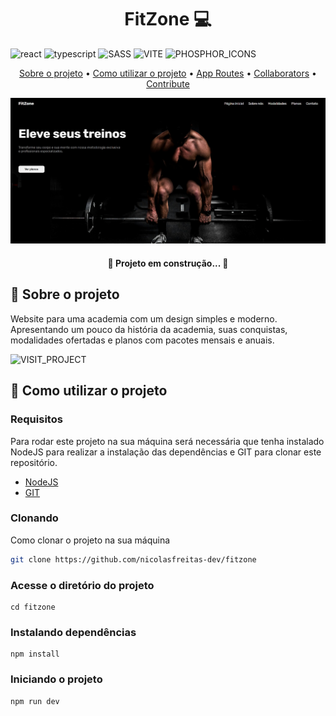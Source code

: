 [TYPESCRIPT__BADGE]: https://img.shields.io/badge/typescript-D4FAFF?style=for-the-badge&logo=typescript
[REACT__BADGE]: https://img.shields.io/badge/React-005CFE?style=for-the-badge&logo=react
[SASS__BADGE]: https://img.shields.io/badge/sass-F8F9FA?style=for-the-badge&logo=sass
[VITE__BADGE]: https://img.shields.io/badge/Vite-0F0F0F?style=for-the-badge&logo=vite
[PHOSPHOR_ICONS__BADGE]: https://img.shields.io/badge/PHOSPHOR_ICONS-C4E456?style=for-the-badge&logo=PHOSPHOR_ICONS
[VISIT_PROJECT__BADGE]: https://img.shields.io/badge/VISITE_ESTE_PROJETO-0F0F0F?style=for-the-badge&logo=VISIT_PROJECT
[PROJECT__URL]: https://github.com/Fernanda-Kipper/

<h1 align="center" style="font-weight: bold;">FitZone 💻</h1>

![react][REACT__BADGE]
![typescript][TYPESCRIPT__BADGE]
![SASS][SASS__BADGE]
![VITE][VITE__BADGE]
![PHOSPHOR_ICONS][PHOSPHOR_ICONS__BADGE]

<p align="center">
 <a href="#about">Sobre o projeto</a> • 
 <a href="#started">Como utilizar o projeto</a> • 
  <a href="#started">App Routes</a> • 
  <a href="#colab">Collaborators</a> •
 <a href="#contribute">Contribute</a>
</p>

<img src="./src/assets/fitzone-home.png" alt="Home page fitzone">

<h4 align="center">🚧 Projeto em construção...  🚧</h4>

<h2>📌 Sobre o projeto</h2>

<p>
    Website para uma academia com um design simples e moderno. Apresentando um pouco da história da academia, suas conquistas, modalidades ofertadas e planos com pacotes mensais e anuais.
</p>


![VISIT_PROJECT][VISIT_PROJECT__BADGE]


<h2 id="started">🚀 Como utilizar o projeto</h2>

<h3>Requisitos</h3>

Para rodar este projeto na sua máquina será necessária que tenha instalado NodeJS para realizar a instalação das dependências e GIT para clonar este repositório.

- [NodeJS](https://nodejs.org/pt)
- [GIT](https://git-scm.com/downloads)

<h3>Clonando</h3>

Como clonar o projeto na sua máquina

```bash
git clone https://github.com/nicolasfreitas-dev/fitzone
```

<h3>Acesse o diretório do projeto</h3>

```
cd fitzone
```

<h3>Instalando dependências</h3>

```
npm install
```

<h3>Iniciando o projeto</h3>

```
npm run dev
```